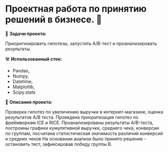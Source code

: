 # Проектная работа по принятию решений в бизнесе. 💼

📝 __Задачи проекта:__

Приоритизировать гипотезы, запустить А/В-тест и проанализировать результаты.

🛠 __Использованный стек:__ 
- Pandas,
- Numpy,
- Datetime,
- Matplotlib,
- Scipy.stats


📜 __Описание проекта:__

Проверка гипотез по увеличению выручки в интернет-магазине, оценка результатов A/B теста. Проведена приоритизация гипотез по фреймворкам ICE и RICE. Проанализированы результаты A/B-теста, построины графики кумулятивной выручки, среднего чека, конверсии по группам, посчитана статистическая значимость различий конверсий и средних чеков На основании анализа было принято решение - остановить тест, зафиксировав победу группы В.
